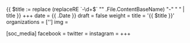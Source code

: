 {{ $title := replace (replaceRE `-\d+$` "" .File.ContentBaseName)  "-" " " | title }}
+++
date = {{ .Date }}
draft = false
weight =
title = '{{ $title }}'
organizations = ['']
img =

[soc_media]
facebook =
twitter =
instagram =
+++
